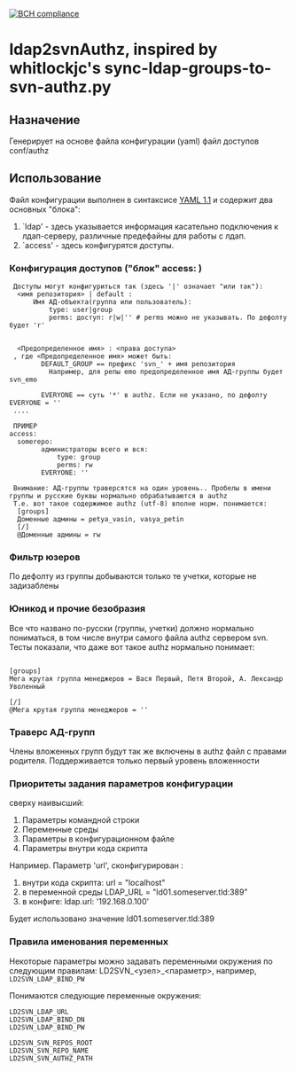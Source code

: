 [![BCH compliance](https://bettercodehub.com/edge/badge/yoshikakbudto/ldap2svnAuthz?branch=master)](https://bettercodehub.com/)
# ldap2svnAuthz,  inspired by whitlockjc's sync-ldap-groups-to-svn-authz.py

## Назначение
Генерирует на основе файла конфигурации (yaml) файл доступов conf/authz

## Использование
Файл конфигурации выполнен в синтаксисе [YAML 1.1](http://yaml.org/spec/1.1/) и содержит два основных "блока":

1. `ldap' - здесь указывается информация касательно подключения к лдап-серверу, различные предефайны для работы с лдап.
1. `access' - здесь конфигурятся доступы.

### Конфигурация доступов ("блок" access: )

```
 Доступы могут конфигуриться так (здесь '|' означает "или так"):
  <имя репозитория> | default :
      Имя АД-объекта(группа или пользователь):
          type: user|group
          perms: доступ: r|w|'' # perms можно не указывать. По дефолту будет 'r'


  <Предопределенное имя> : <права доступа>
 , где <Предопределенное имя> может быть: 
        DEFAULT_GROUP == префикс 'svn_' + имя репозитория
          Например, для репы emo предопределенное имя АД-группы будет svn_emo        

        EVERYONE == суть '*' в authz. Если не указано, по дефолту EVERYONE = ''
 ....

 ПРИМЕР
access:
  somerepo:
        администраторы всего и вся:
            type: group
            perms: rw
        EVERYONE: ''

 Внимание: АД-группы траверсятся на один уровень.. Пробелы в имени группы и русские буквы нормально обрабатываются в authz
 Т.е. вот такое содержимое authz (utf-8) вполне норм. понимается:
  [groups]
  Доменные админы = petya_vasin, vasya_petin
  [/]
  @Доменные админы = rw

```
### Фильтр юзеров
По дефолту из группы добываются только те учетки, которые не задизаблены

### Юникод и прочие безобразия
Все что названо по-русски (группы, учетки) должно нормально пониматься, в том числе
внутри самого файла authz сервером svn. Тесты показали, что даже вот такое authz нормально понимает:
```

[groups]
Мега крутая группа менеджеров = Вася Первый, Петя Второй, А. Лександр Уволенный

[/]
@Мега крутая группа менеджеров = ''
```

### Траверс АД-групп
Члены вложенных групп будут так же включены в authz файл с правами родителя.
Поддерживается только первый уровень вложенности


### Приоритеты задания параметров конфигурации

 сверху наивысший:
1. Параметры командной строки
1. Переменные среды
1. Параметры в конфигурационном файле
1. Параметры внутри кода скрипта

Например.
 Параметр 'url', сконфигурирован :
 1. внутри кода скрипта: url = "localhost"
 1. в переменной среды LDAP_URL = "ld01.someserver.tld:389"
 1. в конфиге: ldap.url: '192.168.0.100'

 Будет использовано значение ld01.someserver.tld:389


### Правила именования переменных

Некоторые параметры можно задавать переменными окружения по следующим правилам:
LD2SVN_<узел>_<параметр>, например, ```LD2SVN_LDAP_BIND_PW```

Понимаются следующие переменные окружения:
```
LD2SVN_LDAP_URL
LD2SVN_LDAP_BIND_DN
LD2SVN_LDAP_BIND_PW

LD2SVN_SVN_REPOS_ROOT
LD2SVN_SVN_REPO_NAME
LD2SVN_SVN_AUTHZ_PATH
```
